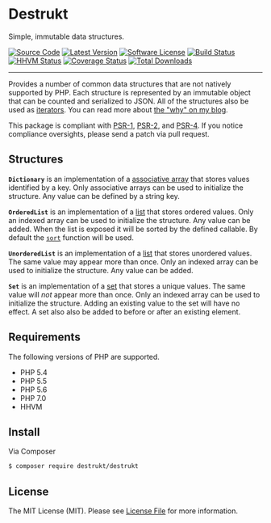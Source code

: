 # Destrukt

Simple, immutable data structures.

[![Source Code](http://img.shields.io/badge/source-destruktphp/destrukt.svg?style=flat-square)](https://github.com/destruktphp/destrukt)
[![Latest Version](https://img.shields.io/github/release/destruktphp/destrukt.svg?style=flat-square)](https://github.com/destruktphp/destrukt/releases)
[![Software License](https://img.shields.io/badge/license-MIT-brightgreen.svg?style=flat-square)](https://github.com/destruktphp/destrukt/blob/master/LICENSE)
[![Build Status](https://img.shields.io/travis/destruktphp/destrukt/master.svg?style=flat-square)](https://travis-ci.org/destruktphp/destrukt)
[![HHVM Status](https://img.shields.io/hhvm/destrukt/destrukt.svg?style=flat-square)](http://hhvm.h4cc.de/package/destrukt/destrukt)
[![Coverage Status](https://img.shields.io/coveralls/destruktphp/destrukt/master.svg?style=flat-square)](https://coveralls.io/r/destruktphp/destrukt?branch=master)
[![Total Downloads](https://img.shields.io/packagist/dt/destrukt/destrukt.svg?style=flat-square)](https://packagist.org/packages/destrukt/destrukt)

---

Provides a number of common data structures that are not natively supported by PHP.
Each structure is represented by an immutable object that can be counted and
serialized to JSON. All of the structures also be used as [iterators][php-iterator].
You can read more about [the "why" on my blog][blog-post].

[php-iterator]: http://php.net/manual/en/class.iterator.php
[blog-post]: http://shadowhand.me/immutable-data-structures-in-php/

This package is compliant with [PSR-1][], [PSR-2][], and [PSR-4][]. If you notice
compliance oversights, please send a patch via pull request.

[PSR-1]: https://github.com/php-fig/fig-standards/blob/master/accepted/PSR-1-basic-coding-standard.md
[PSR-2]: https://github.com/php-fig/fig-standards/blob/master/accepted/PSR-2-coding-style-guide.md
[PSR-4]: https://github.com/php-fig/fig-standards/blob/master/accepted/PSR-4-autoloader.md

## Structures

**`Dictionary`** is an implementation of a [associative array][wiki-dict] that
stores values identified by a key. Only associative arrays can be used to
initialize the structure. Any value can be defined by a string key.

**`OrderedList`** is an implementation of a [list][wiki-list] that stores ordered
values. Only an indexed array can be used to initialize the structure. Any value
can be added. When the list is exposed it will be sorted by the defined callable.
By default the [`sort`][php-sort] function will be used.

**`UnorderedList`** is an implementation of a [list][wiki-list] that stores
unordered values. The same value may appear more than once. Only an indexed array
can be used to initialize the structure. Any value can be added.

**`Set`** is an implementation of a [set][wiki-set] that stores a unique values.
The same value will *not* appear more than once. Only an indexed array can be used
to initialize the structure. Adding an existing value to the set will have no effect.
A set also also be added to before or after an existing element.

[wiki-dict]: https://en.wikipedia.org/wiki/Associative_array
[wiki-list]: https://en.wikipedia.org/wiki/List_(abstract_data_type)
[wiki-set]: https://en.wikipedia.org/wiki/Set_(abstract_data_type)

[php-sort]: http://php.net/sort

## Requirements

The following versions of PHP are supported.

* PHP 5.4
* PHP 5.5
* PHP 5.6
* PHP 7.0
* HHVM

## Install

Via Composer

```bash
$ composer require destrukt/destrukt
```

## License

The MIT License (MIT). Please see [License File](LICENSE) for more information.
